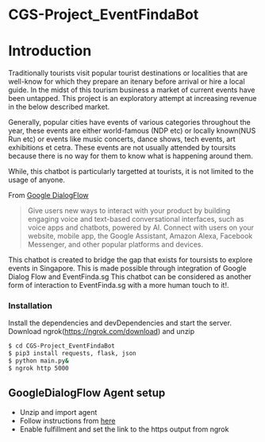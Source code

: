 # CGS-Project_EventFindaBot


# Introduction

Traditionally tourists visit popular tourist destinations or localities that are well-know for which they prepare an itenary before arrival or hire a local guide. In the midst of this tourism business a market of current events have been untapped. This project is an exploratory attempt at increasing revenue in the below described market.

Generally, popular cities have events of various categories throughout the year, these events are either world-famous (NDP etc) or locally known(NUS Run etc) or events like music concerts, dance shows, tech events, art exhibitions et cetra. These events are not usually attended by toursits because there is no way for them to know what is happening around them.

While, this chatbot is particularly targetted at tourists, it is not limited to the usage of anyone.

From [Google DialogFlow](http://https://dialogflow.com/)
> Give users new ways to interact with your product by building engaging voice and text-based conversational interfaces, such as voice apps and chatbots, powered by AI. Connect with users on your website, mobile app, the Google Assistant, Amazon Alexa, Facebook Messenger, and other popular platforms and devices.

This chatbot is created to bridge the gap that exists for toursists to explore events in Singapore. This is made possible through integration of Google Dialog Flow and EventFinda.sg 
This chatbot can be considered as another form of interaction to EventFinda.sg with a more human touch to it!.

### Installation
Install the dependencies and devDependencies and start the server.
Download ngrok(https://ngrok.com/download) and unzip
```sh
$ cd CGS-Project_EventFindaBot
$ pip3 install requests, flask, json
$ python main.py&
$ ngrok http 5000
```
## GoogleDialogFlow Agent setup 
- Unzip and import agent
- Follow instructions from [here](https://cloud.google.com/dialogflow/docs/agents-manage)
- Enable fulfillment and set the link to the https output from ngrok
